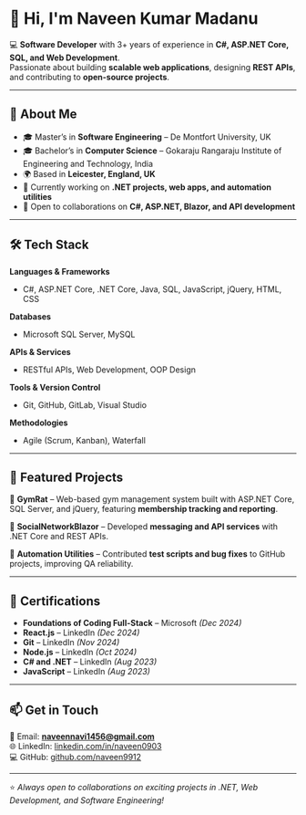# 👋 Hi, I'm Naveen Kumar Madanu  

💻 **Software Developer** with 3+ years of experience in **C#, ASP.NET Core, SQL, and Web Development**.  
Passionate about building **scalable web applications**, designing **REST APIs**, and contributing to **open-source projects**.  

---

## 🚀 About Me  
- 🎓 Master’s in **Software Engineering** – De Montfort University, UK  
- 🎓 Bachelor’s in **Computer Science** – Gokaraju Rangaraju Institute of Engineering and Technology, India  
- 🌍 Based in **Leicester, England, UK**  
- 🔭 Currently working on **.NET projects, web apps, and automation utilities**  
- 🤝 Open to collaborations on **C#, ASP.NET, Blazor, and API development**  

---

## 🛠️ Tech Stack  

**Languages & Frameworks**  
- C#, ASP.NET Core, .NET Core, Java, SQL, JavaScript, jQuery, HTML, CSS  

**Databases**  
- Microsoft SQL Server, MySQL  

**APIs & Services**  
- RESTful APIs, Web Development, OOP Design  

**Tools & Version Control**  
- Git, GitHub, GitLab, Visual Studio  

**Methodologies**  
- Agile (Scrum, Kanban), Waterfall  

---

## 📌 Featured Projects  

🔹 **GymRat** – Web-based gym management system built with ASP.NET Core, SQL Server, and jQuery, featuring **membership tracking and reporting**.  

🔹 **SocialNetworkBlazor** – Developed **messaging and API services** with .NET Core and REST APIs.  

🔹 **Automation Utilities** – Contributed **test scripts and bug fixes** to GitHub projects, improving QA reliability.  

---

## 📜 Certifications  

- **Foundations of Coding Full-Stack** – Microsoft *(Dec 2024)*  
- **React.js** – LinkedIn *(Dec 2024)*  
- **Git** – LinkedIn *(Nov 2024)*  
- **Node.js** – LinkedIn *(Oct 2024)*  
- **C# and .NET** – LinkedIn *(Aug 2023)*  
- **JavaScript** – LinkedIn *(Aug 2023)*  

---

## 📫 Get in Touch  

📧 Email: **naveennavi1456@gmail.com**  
🌐 LinkedIn: [linkedin.com/in/naveen0903](https://linkedin.com/in/naveen0903)  
💻 GitHub: [github.com/naveen9912](https://github.com/naveen9912)  

---

⭐️ *Always open to collaborations on exciting projects in .NET, Web Development, and Software Engineering!*  
